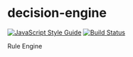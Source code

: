 # decision-engine
[![JavaScript Style Guide](https://img.shields.io/badge/code%20style-standard-brightgreen.svg)](http://standardjs.com/)
[![Build Status](https://travis-ci.org/anandrajneesh/decision-engine.svg?branch=dev)](https://travis-ci.org/anandrajneesh/decision-engine)

Rule Engine
